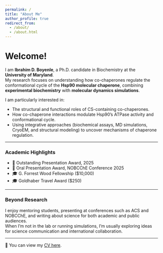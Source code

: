 ```yaml
---
permalink: /
title: "About Me"
author_profile: true
redirect_from: 
  - /about/
  - /about.html
---
```


Welcome!
========

I am **Ibrahim D. Boyenle**, a Ph.D. candidate in Biochemistry at the **University of Maryland**.  
My research focuses on understanding how co-chaperones regulate the conformational cycle of the **Hsp90 molecular chaperone**, combining **experimental biochemistry** with **molecular dynamics simulations**.

I am particularly interested in:
- The structural and functional roles of CS-containing co-chaperones.  
- How co-chaperone interactions modulate Hsp90’s ATPase activity and conformational cycle.  
- Using integrative approaches (biochemical assays, MD simulations, CryoEM, and structural modeling) to uncover mechanisms of chaperone regulation.

---

### Academic Highlights
- 🏅 Outstanding Presentation Award, 2025  
- 🏅 Oral Presentation Award, NOBCChE Conference 2025  
- 🎓 G. Forrest Wood Fellowship ($10,000)  
- 🎓 Goldhaber Travel Award ($250)

---

### Beyond Research
I enjoy mentoring students, presenting at conferences such as ACS and NOBCChE, and writing about science for both academic and public audiences.  
When I’m not in the lab or running simulations, I’m usually exploring ideas for science communication and international collaboration.

---

📄 You can view my [CV here](/files/CV.pdf).
